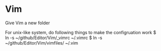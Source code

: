 Vim
===

Give Vim a new folder


For unix-like system, do following things to make the configruation work
$ ln -s ~/github/Editor/Vim/_vimrc ~/.vimrc
$ ln -s ~/github/Editor/Vim/vimfiles/ ~/.vim
